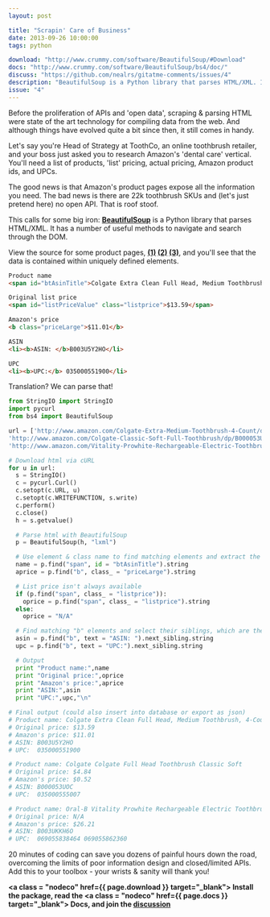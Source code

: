 ```yaml
---
layout: post

title: "Scrapin' Care of Business"
date: 2013-09-26 10:00:00
tags: python

download: "http://www.crummy.com/software/BeautifulSoup/#Download"
docs: "http://www.crummy.com/software/BeautifulSoup/bs4/doc/"
discuss: "https://github.com/nealrs/gitatme-comments/issues/4"
description: "BeautifulSoup is a Python library that parses HTML/XML. It has a number of useful methods to navigate and search through the DOM."
issue: "4"
---
```


Before the proliferation of APIs and 'open data', scraping & parsing HTML were state of the art technology for compiling data from the web. And although things have evolved quite a bit since then, it still comes in handy.

Let's say you're Head of Strategy at ToothCo, an online toothbrush retailer, and your boss just asked you to research Amazon's 'dental care' vertical. You'll need a list of products, 'list' pricing, actual pricing, Amazon product ids, and UPCs.

The good news is that Amazon's product pages expose all the information you need. The bad news is there are 22k toothbrush SKUs and (let's just pretend here) no open API. That is roof stoof.

This calls for some big iron: **<a href="http://www.crummy.com/software/BeautifulSoup" target="_blank">BeautifulSoup</a>** is a Python library that parses HTML/XML. It has a number of useful methods to navigate and search through the DOM.

View the source for some product pages, **<a href="http://www.amazon.com/Colgate-Extra-Medium-Toothbrush-4-Count/dp/B003U5Y2HO" target="_blank">(1)</a> <a href="http://www.amazon.com/Colgate-Classic-Soft-Full-Toothbrush/dp/B000053UOC" target="_blank">(2)</a> <a href="http://www.amazon.com/Vitality-Prowhite-Rechargeable-Electric-Toothbrush/dp/B003UKKH6O" target="_blank">(3)</a>**, and you'll see that the data is contained within uniquely defined elements.

```html
Product name
<span id="btAsinTitle">Colgate Extra Clean Full Head, Medium Toothbrush, 4-Count (Pack of 3)</span>

Original list price
<span id="listPriceValue" class="listprice">$13.59</span>

Amazon's price
<b class="priceLarge">$11.01</b>

ASIN
<li><b>ASIN: </b>B003U5Y2HO</li>

UPC
<li><b>UPC:</b> 035000551900</li>
```

Translation? We can parse that!

```python
from StringIO import StringIO
import pycurl
from bs4 import BeautifulSoup

url = ['http://www.amazon.com/Colgate-Extra-Medium-Toothbrush-4-Count/dp/B003U5Y2HO',
'http://www.amazon.com/Colgate-Classic-Soft-Full-Toothbrush/dp/B000053UOC',
'http://www.amazon.com/Vitality-Prowhite-Rechargeable-Electric-Toothbrush/dp/B003UKKH6O']

# Download html via cURL
for u in url:
  s = StringIO()
  c = pycurl.Curl()
  c.setopt(c.URL, u)
  c.setopt(c.WRITEFUNCTION, s.write)
  c.perform()
  c.close()
  h = s.getvalue()

  # Parse html with BeautifulSoup
  p = BeautifulSoup(h, "lxml")

  # Use element & class name to find matching elements and extract the target value string
  name = p.find("span", id = "btAsinTitle").string
  aprice = p.find("b", class_ = "priceLarge").string

  # List price isn't always available
  if (p.find("span", class_ = "listprice")):
    oprice = p.find("span", class_ = "listprice").string
  else:
	oprice = "N/A"

  # Find matching "b" elements and select their siblings, which are the target value strings
  asin = p.find("b", text = "ASIN: ").next_sibling.string
  upc = p.find("b", text = "UPC:").next_sibling.string

  # Output
  print "Product name:",name
  print "Original price:",oprice
  print "Amazon's price:",aprice
  print "ASIN:",asin
  print "UPC:",upc,"\n"

# Final output (could also insert into database or export as json)
# Product name: Colgate Extra Clean Full Head, Medium Toothbrush, 4-Count (Pack of 3)
# Original price: $13.59
# Amazon's price: $11.01
# ASIN: B003U5Y2HO
# UPC:  035000551900

# Product name: Colgate Colgate Full Head Toothbrush Classic Soft
# Original price: $4.84
# Amazon's price: $0.52
# ASIN: B000053UOC
# UPC:  035000555007

# Product name: Oral-B Vitality Prowhite Rechargeable Electric Toothbrush 1 Count
# Original price: N/A
# Amazon's price: $26.21
# ASIN: B003UKKH6O
# UPC:  069055838464 069055862360
```

20 minutes of coding can save you dozens of painful hours down the road, overcoming the limits of poor information design and closed/limited APIs. Add this to your toolbox - your wrists & sanity will thank you!

**<a class = "nodeco" href={{ page.download }} target="_blank"><i class="icon-cloud-download icon-large "></i> Install</a> the package, read the
  <a class = "nodeco" href={{ page.docs }} target="_blank"><i class="icon-book icon-large "></i> Docs</a>, and join the <a class = "nodeco" href="{{ page.url }}#comments" title="Discuss this issue of Git @ Me online"><i class="icon-comments icon-large "></i> discussion</a>**
